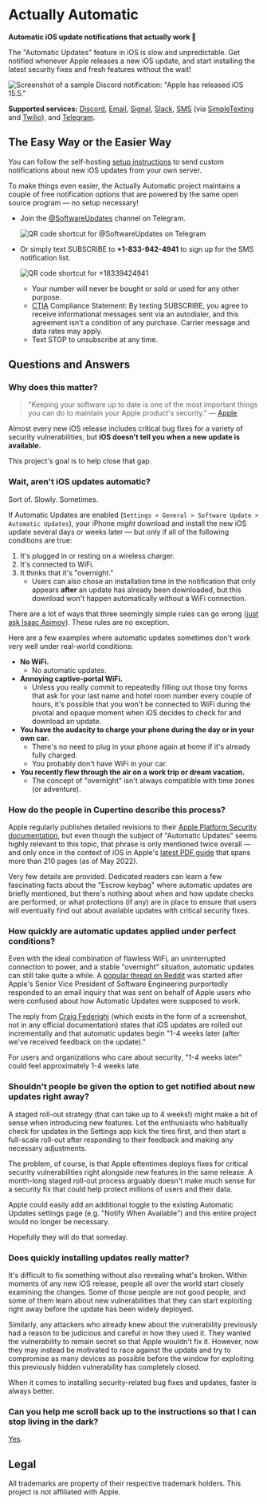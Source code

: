 # Actually Automatic
**Automatic iOS update notifications that actually work 🤯**

The "Automatic Updates" feature in iOS is slow and unpredictable. Get notified whenever Apple releases a new iOS update, and start installing the latest security fixes and fresh features without the wait!

![Screenshot of a sample Discord notification: "Apple has released iOS 15.5."](images/discord-screenshot.png)

**Supported services:** [Discord](https://discord.com/), [Email](https://en.wikipedia.org/wiki/Simple_Mail_Transfer_Protocol), [Signal](https://signal.org/), [Slack](https://slack.com/), [SMS](https://en.wikipedia.org/wiki/SMS) (via [SimpleTexting](https://simpletexting.com/) and [Twilio](https://www.twilio.com/sms)), and [Telegram](https://telegram.org/).

## The Easy Way or the Easier Way

You can follow the self-hosting [setup instructions](SETUP.md) to send custom notifications about new iOS updates from your own server.

To make things even easier, the Actually Automatic project maintains a couple of free notification options that are powered by the same open source program — no setup necessary!

* Join the [@SoftwareUpdates](https://t.me/SoftwareUpdates) channel on Telegram.

  ![QR code shortcut for @SoftwareUpdates on Telegram](images/telegram-qr.png)
* Or simply text SUBSCRIBE to **+1-833-942-4941** to sign up for the SMS notification list.

  ![QR code shortcut for +18339424941](images/sms-qr.png)
  * Your number will never be bought or sold or used for any other purpose.
  * [CTIA](https://www.ctia.org/about-ctia/our-mission/) Compliance Statement: By texting SUBSCRIBE, you agree to receive informational messages sent via an autodialer, and this agreement isn't a condition of any purchase. Carrier message and data rates may apply.
  * Text STOP to unsubscribe at any time.

## Questions and Answers

### Why does this matter?
> "Keeping your software up to date is one of the most important things you can do to maintain your Apple product's security." — [Apple](https://support.apple.com/en-us/HT201222)

Almost every new iOS release includes critical bug fixes for a variety of security vulnerabilities, but **iOS doesn't tell you when a new update is available.**

This project's goal is to help close that gap.

### Wait, aren't iOS updates automatic?

Sort of. Slowly. Sometimes.

If Automatic Updates are enabled (`Settings > General > Software Update > Automatic Updates`), your iPhone *might* download and install the new iOS update several days or weeks later — but only if all of the following conditions are true:

1. It's plugged in or resting on a wireless charger.
2. It's connected to WiFi.
3. It thinks that it's "overnight."
   * Users can also chose an installation time in the notification that only appears **after** an update has already been downloaded, but this download won't happen automatically without a WiFi connection.

There are a lot of ways that three seemingly simple rules can go wrong ([just ask Isaac Asimov](https://en.wikipedia.org/wiki/Three_Laws_of_Robotics)). These rules are no exception.

Here are a few examples where automatic updates sometimes don't work very well under real-world conditions:

* **No WiFi.**
  * No automatic updates.
* **Annoying captive-portal WiFi.**
  * Unless you really commit to repeatedly filling out those tiny forms that ask for your last name and hotel room number every couple of hours, it's possible that you won't be connected to WiFi during the pivotal and opaque moment when iOS decides to check for and download an update.
* **You have the audacity to charge your phone during the day or in your own car.**
  * There's no need to plug in your phone again at home if it's already fully charged.
  * You probably don't have WiFi in your car.
* **You recently flew through the air on a work trip or dream vacation.**
  * The concept of "overnight" isn't always compatible with time zones (or adventure).

### How do the people in Cupertino describe this process?

Apple regularly publishes detailed revisions to their [Apple Platform Security documentation](https://support.apple.com/guide/security/welcome/web), but even though the subject of "Automatic Updates" seems highly relevant to this topic, that phrase is only mentioned twice overall — and only once in the context of iOS in Apple's [latest PDF guide](https://manuals.info.apple.com/MANUALS/1000/MA1902/en_US/apple-platform-security-guide.pdf) that spans more than 210 pages (as of May 2022).

Very few details are provided. Dedicated readers can learn a few fascinating facts about the "Escrow keybag" where automatic updates are briefly mentioned, but there's nothing about when and how update checks are performed, or what protections (if any) are in place to ensure that users will eventually find out about available updates with critical security fixes.

### How quickly are automatic updates applied under perfect conditions?

Even with the ideal combination of flawless WiFi, an uninterrupted connection to power, and a stable "overnight" situation, automatic updates can still take quite a while. A [popular thread on Reddit](https://www.reddit.com/r/ios/comments/trj7c1/craig_federighis_response_to_question_about_ios/) was started after Apple's Senior Vice President of Software Engineering purportedly responded to an email inquiry that was sent on behalf of Apple users who were confused about how Automatic Updates were supposed to work.

The reply from [Craig Federighi](https://www.apple.com/leadership/craig-federighi/) (which exists in the form of a screenshot, not in any official documentation) states that iOS updates are rolled out incrementally and that automatic updates begin "1-4 weeks later (after we've received feedback on the update)."

For users and organizations who care about security, "1-4 weeks later" could feel approximately 1-4 weeks late.

### Shouldn't people be given the option to get notified about new updates right away?

A staged roll-out strategy (that can take up to 4 weeks!) might make a bit of sense when introducing new features. Let the enthusiasts who habitually check for updates in the Settings app kick the tires first, and then start a full-scale roll-out after responding to their feedback and making any necessary adjustments.

The problem, of course, is that Apple oftentimes deploys fixes for critical security vulnerabilities right alongside new features in the same release. A month-long staged roll-out process arguably doesn't make much sense for a security fix that could help protect millions of users and their data.

Apple could easily add an additional toggle to the existing Automatic Updates settings page (e.g. "Notify When Available") and this entire project would no longer be necessary.

Hopefully they will do that someday.

### Does quickly installing updates really matter?

It's difficult to fix something without also revealing what's broken. Within moments of any new iOS release, people all over the world start closely examining the changes. Some of those people are not good people, and some of them learn about new vulnerabilities that they can start exploiting right away before the update has been widely deployed.

Similarly, any attackers who already knew about the vulnerability previously had a reason to be judicious and careful in how they used it. They wanted the vulnerability to remain secret so that Apple wouldn't fix it. However, now they may instead be motivated to race against the update and try to compromise as many devices as possible before the window for exploiting this previously hidden vulnerability has completely closed. 

When it comes to installing security-related bug fixes and updates, faster is always better.

### Can you help me scroll back up to the instructions so that I can stop living in the dark?

[Yes](#the-easy-way-or-the-easier-way).

## Legal

All trademarks are property of their respective trademark holders. This project is not affiliated with Apple.
